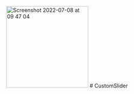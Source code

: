 <img width="218" alt="Screenshot 2022-07-08 at 09 47 04" src="https://user-images.githubusercontent.com/101064028/177943700-18e02bcc-1578-4e7d-8bf6-c71167db1659.png">
# CustomSlider
